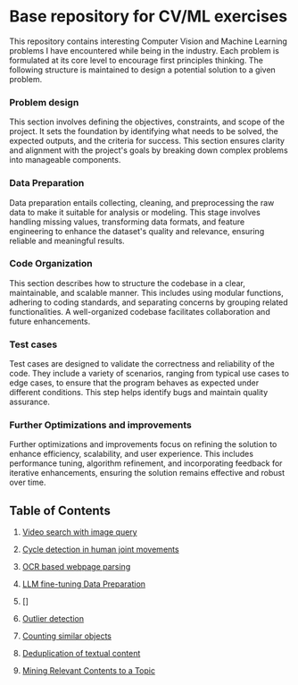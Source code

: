 # Base repository for CV/ML exercises
This repository contains interesting Computer Vision and Machine Learning problems I have encountered while being in the industry.
Each problem is formulated at its core level to encourage first principles thinking. The following structure is maintained to design 
a potential solution to a given problem.

### Problem design  
This section involves defining the objectives, constraints, and scope of the project. It sets the foundation by identifying 
what needs to be solved, the expected outputs, and the criteria for success. This section ensures clarity and alignment 
with the project's goals by breaking down complex problems into manageable components.

### Data Preparation  
Data preparation entails collecting, cleaning, and preprocessing the raw data to make it suitable for analysis or modeling. 
This stage involves handling missing values, transforming data formats, and feature engineering to enhance the dataset's 
quality and relevance, ensuring reliable and meaningful results.

### Code Organization  
This section describes how to  structure the codebase in a clear, maintainable, and scalable manner. This includes using modular 
functions, adhering to coding standards, and separating concerns by grouping related functionalities. A well-organized codebase 
facilitates collaboration and future enhancements.

### Test cases  
Test cases are designed to validate the correctness and reliability of the code. They include a variety of scenarios, ranging 
from typical use cases to edge cases, to ensure that the program behaves as expected under different conditions. This step 
helps identify bugs and maintain quality assurance.

### Further Optimizations and improvements  
Further optimizations and improvements focus on refining the solution to enhance efficiency, scalability, and user experience. 
This includes performance tuning, algorithm refinement, and incorporating feedback for iterative enhancements, ensuring the 
solution remains effective and robust over time.


## Table of Contents

1. [Video search with image query](./ex01/README.md)

2. [Cycle detection in human joint movements](./ex02/README.md)

3. [OCR based webpage parsing](./ex03/README.md)

4. [LLM fine-tuning Data Preparation](./ex04/README.md)

5. []

6. [Outlier detection](./ex06/README.md)

7. [Counting similar objects](./ex07/README.md)

8. [Deduplication of textual content](./ex08/README.md) 

9. [Mining Relevant Contents to a Topic](./ex09/README.md) 